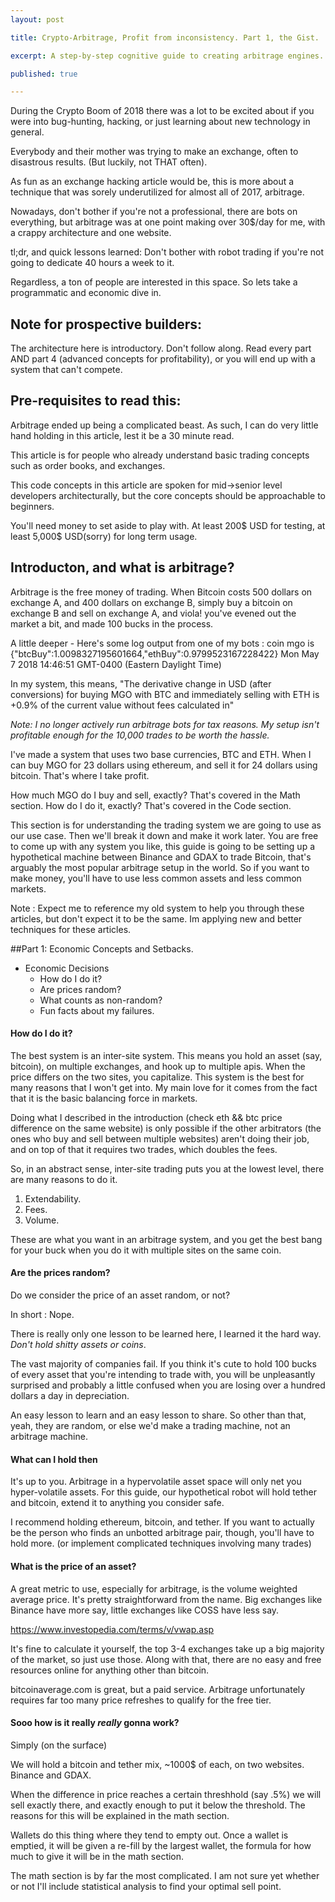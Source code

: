 ```yaml
---
layout: post

title: Crypto-Arbitrage, Profit from inconsistency. Part 1, the Gist.

excerpt: A step-by-step cognitive guide to creating arbitrage engines.

published: true

---
```



During the Crypto Boom of 2018 there was a lot to be excited about if you were into bug-hunting, hacking, or just learning about new technology in general.

Everybody and their mother was trying to make an exchange, often to disastrous results. (But luckily, not THAT often).

As fun as an exchange hacking article would be, this is more about a technique that was sorely underutilized for almost all of 2017, arbitrage.

Nowadays, don't bother if you're not a professional, there are bots on everything, but arbitrage was at one point making over 30$/day for me, with a crappy architecture and one website.

tl;dr, and quick lessons learned: Don't bother with robot trading if you're not going to dedicate 40 hours a week to it.

Regardless, a ton of people are interested in this space. So lets take a programmatic and economic dive in.

## Note for prospective builders:
The architecture here is introductory. Don't follow along. Read every part AND part 4 (advanced concepts for profitability), or you will end up with a system that can't compete.

## Pre-requisites to read this:
Arbitrage ended up being a complicated beast. As such, I can do very little hand holding in this article, lest it be a 30 minute read.

This article is for people who already understand basic trading concepts such as order books, and exchanges.

This code concepts in this article are spoken for mid->senior level developers architecturally, but the core concepts should be approachable to beginners.

You'll need money to set aside to play with. At least 200$ USD for testing, at least 5,000$ USD(sorry) for long term usage.

## Introducton, and what is arbitrage?
Arbitrage is the free money of trading. When Bitcoin costs 500 dollars on exchange A, and 400 dollars on exchange B, simply buy a bitcoin on exchange B and sell on exchange A, and viola! you've evened out the market a bit, and made 100 bucks in the process.

A little deeper - Here's some log output from one of my bots :
coin mgo is {"btcBuy":1.0098327195601664,"ethBuy":0.9799523167228422} Mon May 7 2018 14:46:51 GMT-0400 (Eastern Daylight Time)

In my system, this means, "The derivative change in USD (after conversions) for buying MGO with BTC and immediately selling with ETH is +0.9% of the current value without fees calculated in"

*Note: I no longer actively run arbitrage bots for tax reasons. My setup isn't profitable enough for the 10,000 trades to be worth the hassle.*

I've made a system that uses two base currencies, BTC and ETH. When I can buy MGO for 23 dollars using ethereum, and sell it for 24 dollars using bitcoin. That's where I take profit.

How much MGO do I buy and sell, exactly? That's covered in the Math section.
How do I do it, exactly? That's covered in the Code section.

This section is for understanding the trading system we are going to use as our use case. Then we'll break it down and make it work later.
You are free to come up with any system you like, this guide is going to be setting up a hypothetical machine between Binance and GDAX to trade Bitcoin, that's arguably the most popular arbitrage setup in the world. So if you want to make money, you'll have to use less common assets and less common markets.

Note : Expect me to reference my old system to help you through these articles, but don't expect it to be the same. Im applying new and better techniques for these articles.

##Part 1: Economic Concepts and Setbacks.

* Economic Decisions
    * How do I do it?
    * Are prices random?
    * What counts as non-random?
    * Fun facts about my failures.


#### How do I do it?

The best system is an inter-site system. This means you hold an asset (say, bitcoin), on multiple exchanges, and hook up to multiple apis. When the price differs on the two sites, you capitalize.
This system is the best for many reasons that I won't get into. My main love for it comes from the fact that it is the basic balancing force in markets.

Doing what I described in the introduction (check eth && btc price difference on the same website) is only possible if the other arbitrators (the ones who buy and sell between multiple websites) aren't doing their job, and on top of that it requires two trades, which doubles the fees.

So, in an abstract sense, inter-site trading puts you at the lowest level, there are many reasons to do it.

1. Extendability.
2. Fees.
3. Volume.

These are what you want in an arbitrage system, and you get the best bang for your buck when you do it with multiple sites on the same coin.

#### Are the prices random?

Do we consider the price of an asset random, or not?

In short : Nope.

There is really only one lesson to be learned here, I learned it the hard way. *Don't hold shitty assets or coins*.

The vast majority of companies fail. If you think it's cute to hold 100 bucks of every asset that you're intending to trade with, you will be unpleasantly surprised and probably a little confused when you are losing over a hundred dollars a day in depreciation.

An easy lesson to learn and an easy lesson to share. So other than that, yeah, they are random, or else we'd make a trading machine, not an arbitrage machine.

#### What can I hold then

It's up to you. Arbitrage in a hypervolatile asset space will only net you hyper-volatile assets. For this guide, our hypothetical robot will hold tether and bitcoin, extend it to anything you consider safe.

I recommend holding ethereum, bitcoin, and tether. If you want to actually be the person who finds an unbotted arbitrage pair, though, you'll have to hold more. (or implement complicated techniques involving many trades)

#### What is the price of an asset?

A great metric to use, especially for arbitrage, is the volume weighted average price. It's pretty straightforward from the name.
Big exchanges like Binance have more say, little exchanges like COSS have less say.

https://www.investopedia.com/terms/v/vwap.asp

It's fine to calculate it yourself, the top 3-4 exchanges take up a big majority of the market, so just use those. Along with that, there are no easy and free resources online for anything other than bitcoin.

bitcoinaverage.com is great, but a paid service. Arbitrage unfortunately requires far too many price refreshes to qualify for the free tier.

#### Sooo how is it really *really* gonna work?

Simply (on the surface)

We will hold a bitcoin and tether mix, ~1000$ of each, on two websites. Binance and GDAX.

When the difference in price reaches a certain threshhold (say .5%) we will sell exactly there, and exactly enough to put it below the threshold. The reasons for this will be explained in the math section.

Wallets do this thing where they tend to empty out. Once a wallet is emptied, it will be given a re-fill by the largest wallet, the formula for how much to give it will be in the math section.

The math section is by far the most complicated. I am not sure yet whether or not I'll include statistical analysis to find your optimal sell point.